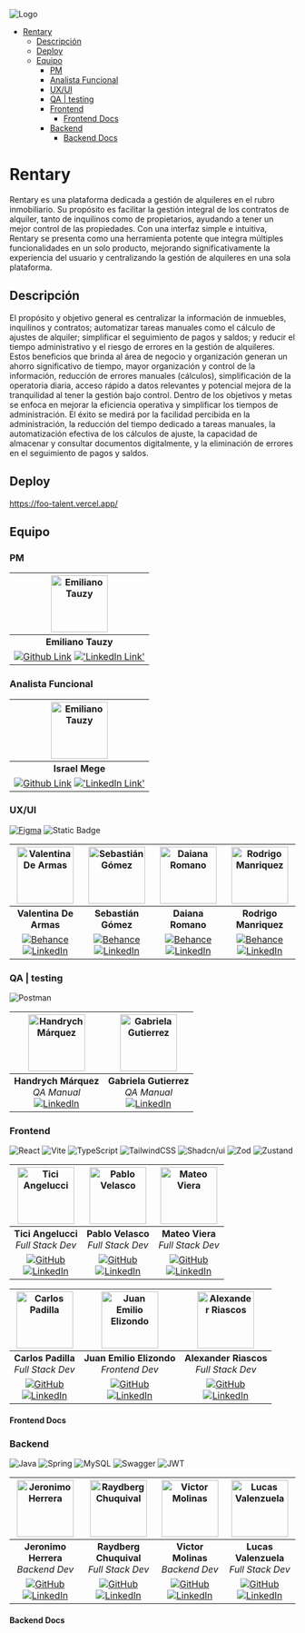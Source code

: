 ![Logo](public/readme-banner.png)


- [Rentary](#rentary)
  - [Descripción](#descripción)
  - [Deploy](#deploy)
  - [Equipo](#equipo)
    - [PM](#pm)
    - [Analista Funcional](#analista-funcional)
    - [UX/UI](#uxui)
    - [QA | testing](#qa--testing)
    - [Frontend](#frontend)
      - [Frontend Docs](#frontend-docs)
    - [Backend](#backend)
      - [Backend Docs](#backend-docs)


# Rentary
Rentary es una plataforma dedicada a gestión de alquileres en el rubro inmobiliario. Su propósito es facilitar la gestión integral de los contratos de alquiler, tanto de inquilinos como de propietarios, ayudando a tener un mejor control de las propiedades. 
Con una interfaz simple e intuitiva, Rentary se presenta como una herramienta potente que integra múltiples funcionalidades en un solo producto, mejorando significativamente la experiencia del usuario y centralizando la gestión de alquileres en una sola plataforma.

## Descripción

El propósito y objetivo general es centralizar la información de inmuebles, inquilinos y contratos; automatizar tareas manuales como el cálculo de ajustes de alquiler; simplificar el seguimiento de pagos y saldos; y reducir el tiempo administrativo y el riesgo de errores en la gestión de alquileres.
Estos beneficios que brinda al área de negocio y organización generan un ahorro significativo de tiempo, mayor organización y control de la información, reducción de errores manuales (cálculos), simplificación de la operatoria diaria, acceso rápido a datos relevantes y potencial mejora de la tranquilidad al tener la gestión bajo control.
Dentro de los objetivos y metas se enfoca en mejorar la eficiencia operativa y simplificar los tiempos de administración. El éxito se medirá por la facilidad percibida en la administración, la reducción del tiempo dedicado a tareas manuales, la automatización efectiva de los cálculos de ajuste, la capacidad de almacenar y consultar documentos digitalmente, y la eliminación de errores en el seguimiento de pagos y saldos.

## Deploy
https://foo-talent.vercel.app/

## Equipo

### PM

| <img src="https://avatars.githubusercontent.com/u/115730415?v=4" alt="Emiliano Tauzy" width="100" height="100" /> |
|:-:|
| **Emiliano Tauzy** |
|[![Github Link](https://img.shields.io/badge/github-%23121011.svg?&style=for-the-badge&logo=github&logoColor=white 'Github Link')](https://github.com/ETauzy) [!['LinkedIn Link'](https://img.shields.io/badge/linkedin%20-%230077B5.svg?&style=for-the-badge&logo=linkedin&logoColor=white 'LinkedIn Link')](https://www.linkedin.com/in/emiliano-tauzy/) |

### Analista Funcional

|<img src="https://media.licdn.com/dms/image/v2/D4E03AQHj2C9wn1yvyg/profile-displayphoto-shrink_800_800/profile-displayphoto-shrink_800_800/0/1689869403382?e=1751500800&v=beta&t=KctkJqE-a1K1PgA6Nw0ghcTe0j4ww8wST_NONRAfVJo" alt="Emiliano Tauzy" width="100" height="100" />|
|:-:|
| **Israel Mege** |
| [![Github Link](https://img.shields.io/badge/github-%23121011.svg?&style=for-the-badge&logo=github&logoColor=white 'Github Link')](https://github.com/Israel-Mege) [!['LinkedIn Link'](https://img.shields.io/badge/linkedin%20-%230077B5.svg?&style=for-the-badge&logo=linkedin&logoColor=white 'LinkedIn Link')](https://www.linkedin.com/in/israel-mege-98a03014b/) |

### UX/UI

[![Figma](https://img.shields.io/badge/figma-%23F24E1E.svg?style=for-the-badge&logo=figma&logoColor=white)](https://www.figma.com/design/0Hm17LSKgcmvRU88KWleov/FooTalent----Rentary?node-id=0-1&p=f&t=sy3aqUI3b4fbiJga-0) ![Static Badge](https://img.shields.io/badge/ux-tweak?style=for-the-badge&label=Tweak&labelColor=%23ffaf0f&color=%23ffaf0f&link=https%3A%2F%2Fwww.uxtweak.com%2F)



|<img src="https://media.licdn.com/dms/image/v2/D4D03AQHY7DLB8pepQg/profile-displayphoto-shrink_800_800/profile-displayphoto-shrink_800_800/0/1719027465917?e=1751500800&v=beta&t=0182GteP94xBUfAFIzN5kwfH2R7QvgUytf96uYeASlY" width="100" height="100" alt="Valentina De Armas">|<img src="https://media.licdn.com/dms/image/v2/D4D03AQEB1mmPXzqisA/profile-displayphoto-shrink_800_800/B4DZX82DxhGkAc-/0/1743703784985?e=1751500800&v=beta&t=IkeSPKx4OgqaYlR2MzON28r4SsvpX73pjABdPG09GOI" width="100" height="100" alt="Sebastián Gómez">|<img src="https://media.licdn.com/dms/image/v2/D4D03AQEDq0mTDEpjNQ/profile-displayphoto-shrink_800_800/profile-displayphoto-shrink_800_800/0/1675814382529?e=1751500800&v=beta&t=Hb_dEAZJXPrxJGAbarMt1Ap5YssfPkbiP6D6UQHmK-Y" width="100" height="100" alt="Daiana Romano">|<img src="https://media.licdn.com/dms/image/v2/D4E03AQGofiBqY9sCRQ/profile-displayphoto-shrink_800_800/profile-displayphoto-shrink_800_800/0/1720991341142?e=1752710400&v=beta&t=7HmntPf3a1eZ52lRVwGXSfgksFolfZXpcqocnqJm1BA" width="100" height="100" alt="Rodrigo Manriquez">|
| :--: | :--: | :--: | :--: |
|**Valentina De Armas**|**Sebastián Gómez**|**Daiana Romano**|**Rodrigo Manriquez**|
|[![Behance](https://img.shields.io/badge/Behance-1769FF?style=for-the-badge&logo=Behance&logoColor=white)](https://www.behance.net/valentinadearmas) [![LinkedIn](https://img.shields.io/badge/LinkedIn-0A66C2?style=for-the-badge&logo=LinkedIn&logoColor=white)](https://www.linkedin.com/in/valentina-de-armas) | [![Behance](https://img.shields.io/badge/Behance-1769FF?style=for-the-badge&logo=Behance&logoColor=white)](https://www.behance.net/sebasrgomez90) [![LinkedIn](https://img.shields.io/badge/LinkedIn-0A66C2?style=for-the-badge&logo=LinkedIn&logoColor=white)](https://www.linkedin.com/in/sebasr-gomez90/) |[![Behance](https://img.shields.io/badge/Behance-1769FF?style=for-the-badge&logo=Behance&logoColor=white)]() [![LinkedIn](https://img.shields.io/badge/LinkedIn-0A66C2?style=for-the-badge&logo=LinkedIn&logoColor=white)](https://www.linkedin.com/in/daianaromano/) | [![Behance](https://img.shields.io/badge/Behance-1769FF?style=for-the-badge&logo=Behance&logoColor=white)](https://www.behance.net/rodrigomanriqu7) [![LinkedIn](https://img.shields.io/badge/LinkedIn-0A66C2?style=for-the-badge&logo=LinkedIn&logoColor=white)](https://www.linkedin.com/in/romanriquez/) |


### QA | testing

![Postman](https://img.shields.io/badge/Postman-FF6C37?style=for-the-badge&logo=postman&logoColor=white)

|<img src="https://media.licdn.com/dms/image/v2/D4E35AQH3B7hb3UUnVw/profile-framedphoto-shrink_800_800/profile-framedphoto-shrink_800_800/0/1679417827951?e=1748109600&v=beta&t=5rREHlSfOZTugjcXzM-ToA9_gj5329h3nWEBsg1uQ5Q" width="100" height="100" alt="Handrych Márquez">|<img src="https://media.licdn.com/dms/image/v2/D4E03AQFBiePXwSDa0w/profile-displayphoto-shrink_800_800/B4EZaURM7vHMAc-/0/1746244260589?e=1752710400&v=beta&t=Hn-tIrDusab4fXrOkhnGOR9rpuJt_EyctIOLbmtpdf4" width="100" height="100" alt="Gabriela Gutierrez">|
|:--:|:--:|
|**Handrych Márquez**<br>*QA Manual*<br>[![LinkedIn](https://img.shields.io/badge/linkedin-%230077B5.svg?style=for-the-badge&logo=linkedin&logoColor=white)](https://www.linkedin.com/in/handrych-m%C3%A1rquez/)|**Gabriela Gutierrez**<br>*QA Manual*<br>[![LinkedIn](https://img.shields.io/badge/linkedin-%230077B5.svg?style=for-the-badge&logo=linkedin&logoColor=white)](https://www.linkedin.com/in/gabriela-gutierrez-376296250/)|

### Frontend

![React](https://img.shields.io/badge/react-%2320232a.svg?style=for-the-badge&logo=react&logoColor=%2361DAFB) ![Vite](https://img.shields.io/badge/vite-%23646CFF.svg?style=for-the-badge&logo=vite&logoColor=white) ![TypeScript](https://img.shields.io/badge/typescript-%23007ACC.svg?style=for-the-badge&logo=typescript&logoColor=white) ![TailwindCSS](https://img.shields.io/badge/tailwindcss-%2338B2AC.svg?style=for-the-badge&logo=tailwind-css&logoColor=white) ![Shadcn/ui](https://img.shields.io/badge/shadcn/ui-8A2BE2?style=for-the-badge&2F&logo=shadcnui&color=131316) ![Zod](https://img.shields.io/badge/zod-%233068b7.svg?style=for-the-badge&logo=zod&logoColor=white) ![Zustand](https://img.shields.io/badge/Zustand-000000?style=for-the-badge&logo=react)


|<img src="https://avatars.githubusercontent.com/u/55026753?v=4" width="100" height="100" alt="Tici Angelucci">|<img src="https://avatars.githubusercontent.com/u/119269816?s=400&u=887f6ab01a1fec45f04a77e08714a332f3678b85&v=4" width="100" height="100" alt="Pablo Velasco">|<img src="https://avatars.githubusercontent.com/u/74475447?v=4" width="100" height="100" alt="Mateo Viera">|
|:--:|:--:|:--:|
|**Tici Angelucci**<br>*Full Stack Dev*|**Pablo Velasco**<br>*Full Stack Dev*|**Mateo Viera**<br>*Full Stack Dev*|
|[![GitHub](https://img.shields.io/badge/github-%23121011.svg?style=for-the-badge&logo=github&logoColor=white)](https://github.com/ticiAngelucci)<br>[![LinkedIn](https://img.shields.io/badge/linkedin-%230077B5.svg?style=for-the-badge&logo=linkedin&logoColor=white)](https://www.linkedin.com/in/ticiana-angelucci-12098b23a/)|[![GitHub](https://img.shields.io/badge/github-%23121011.svg?style=for-the-badge&logo=github&logoColor=white)](https://github.com/Pablo-r-stack)<br>[![LinkedIn](https://img.shields.io/badge/linkedin-%230077B5.svg?style=for-the-badge&logo=linkedin&logoColor=white)](https://www.linkedin.com/in/pablo-r-velasco/)|[![GitHub](https://img.shields.io/badge/github-%23121011.svg?style=for-the-badge&logo=github&logoColor=white)](https://github.com/mateoviera)<br>[![LinkedIn](https://img.shields.io/badge/linkedin-%230077B5.svg?style=for-the-badge&logo=linkedin&logoColor=white)](https://www.linkedin.com/in/mateoviera/)|

|<img src="https://avatars.githubusercontent.com/u/101229982?v=4" width="100" height="100" alt="Carlos Padilla">|<img src="https://avatars.githubusercontent.com/u/106024573?v=4" width="100" height="100" alt="Juan Emilio Elizondo">|<img src="https://media.licdn.com/dms/image/v2/D5603AQGPG0Acb3JWFg/profile-displayphoto-shrink_800_800/profile-displayphoto-shrink_800_800/0/1731003773156?e=1751500800&v=beta&t=i1tsrU4Ebjmnh2k6Y8pkJGXXxyfg6xYY_7toO1cCdP0" width="100" height="100" alt="Alexander Riascos">|
|:--:|:--:|:--:|
|**Carlos Padilla**<br>*Full Stack Dev*|**Juan Emilio Elizondo**<br>*Frontend Dev*|**Alexander Riascos**<br>*Full Stack Dev*|
|[![GitHub](https://img.shields.io/badge/github-%23121011.svg?style=for-the-badge&logo=github&logoColor=white)](https://github.com/CarlosPad08)<br>[![LinkedIn](https://img.shields.io/badge/linkedin-%230077B5.svg?style=for-the-badge&logo=linkedin&logoColor=white)](https://www.linkedin.com/in/carlospadillamesa/)|[![GitHub](https://img.shields.io/badge/github-%23121011.svg?style=for-the-badge&logo=github&logoColor=white)](https://github.com/Juane2305)<br>[![LinkedIn](https://img.shields.io/badge/linkedin-%230077B5.svg?style=for-the-badge&logo=linkedin&logoColor=white)](https://www.linkedin.com/in/juan-emilio-elizondo/)|[![GitHub](https://img.shields.io/badge/github-%23121011.svg?style=for-the-badge&logo=github&logoColor=white)](https://github.com/X4Nn3R)<br>[![LinkedIn](https://img.shields.io/badge/linkedin-%230077B5.svg?style=for-the-badge&logo=linkedin&logoColor=white)](https://www.linkedin.com/in/alex-riascos/)|

#### Frontend Docs


### Backend

![Java](https://img.shields.io/badge/java-%23ED8B00.svg?style=for-the-badge&logo=openjdk&logoColor=white) ![Spring](https://img.shields.io/badge/spring-%236DB33F.svg?style=for-the-badge&logo=spring&logoColor=white) ![MySQL](https://img.shields.io/badge/mysql-4479A1.svg?style=for-the-badge&logo=mysql&logoColor=white) ![Swagger](https://img.shields.io/badge/-Swagger-%23Clojure?style=for-the-badge&logo=swagger&logoColor=white) ![JWT](https://img.shields.io/badge/JWT-black?style=for-the-badge&logo=JSON%20web%20tokens)

|<img src="https://avatars.githubusercontent.com/u/174382881?s=400&u=ad65a572a2893d76bb0ce01247a5fac787e2dec0&v=4" width="100" height="100" alt="Jeronimo Herrera">|<img src="https://avatars.githubusercontent.com/u/144204205?s=400&u=098fe0c3fdb6cce14a9c14187111396ed954c9a3&v=4" width="100" height="100" alt="Raydberg Chuquival">|<img src="https://avatars.githubusercontent.com/u/85854406?s=400&u=887f6ab01a1fec45f04a77e08714a332f3678b85&v=4" width="100" height="100" alt="Victor Molinas">|<img src="https://avatars.githubusercontent.com/u/166732351?v=4" width="100" height="100" alt="Lucas Valenzuela">|
|:-:|:-:|:-:|:-:|
|**Jeronimo Herrera**<br>*Backend Dev*|**Raydberg Chuquival**<br>*Full Stack Dev*|**Victor Molinas**<br>*Backend Dev*|**Lucas Valenzuela**<br>*Full Stack Dev*|
|[![GitHub](https://img.shields.io/badge/github-%23121011.svg?style=for-the-badge&logo=github&logoColor=white)](https://github.com/Jerozh)<br>[![LinkedIn](https://img.shields.io/badge/linkedin-%230077B5.svg?style=for-the-badge&logo=linkedin&logoColor=white)](https://www.linkedin.com/in/jeroh90/)|[![GitHub](https://img.shields.io/badge/github-%23121011.svg?style=for-the-badge&logo=github&logoColor=white)](https://github.com/Raydberg)<br>[![LinkedIn](https://img.shields.io/badge/linkedin-%230077B5.svg?style=for-the-badge&logo=linkedin&logoColor=white)](https://www.linkedin.com/in/raydbergchuquival)|[![GitHub](https://img.shields.io/badge/github-%23121011.svg?style=for-the-badge&logo=github&logoColor=white)](https://github.com/vmolinas)<br>[![LinkedIn](https://img.shields.io/badge/linkedin-%230077B5.svg?style=for-the-badge&logo=linkedin&logoColor=white)](https://www.linkedin.com/in/vmolinasg/)|[![GitHub](https://img.shields.io/badge/github-%23121011.svg?style=for-the-badge&logo=github&logoColor=white)](https://github.com/Lucascabj4710)<br>[![LinkedIn](https://img.shields.io/badge/linkedin-%230077B5.svg?style=for-the-badge&logo=linkedin&logoColor=white)](https://www.linkedin.com/in/lucas-martin-valenzuela-193470268/)|

#### Backend Docs
